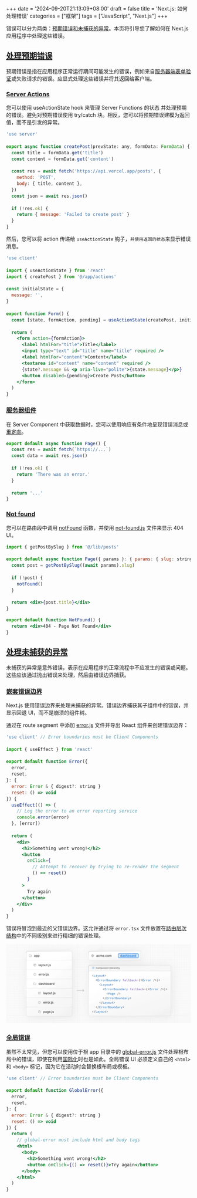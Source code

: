 +++
date = '2024-09-20T21:13:09+08:00'
draft = false
title = 'Next.js: 如何处理错误'
categories = ["框架"]
tags = ["JavaScript", "Next.js"]
+++

错误可以分为两类：[预期错误](https://nextjs.org/docs/app/getting-started/error-handling#handling-expected-errors)[和未捕获的异常](https://nextjs.org/docs/app/getting-started/error-handling#handling-uncaught-exceptions)。本页将引导您了解如何在 Next.js 应用程序中处理这些错误。
## [处理预期错误](https://nextjs.org/docs/app/getting-started/error-handling#handling-expected-errors)

预期错误是指在应用程序正常运行期间可能发生的错误，例如来自[服务器端表单验证](https://nextjs.org/docs/app/building-your-application/data-fetching/server-actions-and-mutations#server-side-form-validation)或失败请求的错误。应显式处理这些错误并将其返回给客户端。
### [Server Actions](https://nextjs.org/docs/app/getting-started/error-handling#server-actions)

您可以使用 useActionState hook 来管理 Server Functions 的状态 并处理预期的错误。避免对预期错误使用 try/catch 块。相反，您可以将预期错误建模为返回值，而不是引发的异常。

```jsx
'use server'
 
export async function createPost(prevState: any, formData: FormData) {
  const title = formData.get('title')
  const content = formData.get('content')
 
  const res = await fetch('https://api.vercel.app/posts', {
    method: 'POST',
    body: { title, content },
  })
  const json = await res.json()
 
  if (!res.ok) {
    return { message: 'Failed to create post' }
  }
}
```

然后，您可以将 action 传递给 `useActionState` 钩子，`并使用返回的状态`来显示错误消息。

```jsx
'use client'
 
import { useActionState } from 'react'
import { createPost } from '@/app/actions'
 
const initialState = {
  message: '',
}
 
export function Form() {
  const [state, formAction, pending] = useActionState(createPost, initialState)
 
  return (
    <form action={formAction}>
      <label htmlFor="title">Title</label>
      <input type="text" id="title" name="title" required />
      <label htmlFor="content">Content</label>
      <textarea id="content" name="content" required />
      {state?.message && <p aria-live="polite">{state.message}</p>}
      <button disabled={pending}>Create Post</button>
    </form>
  )
}
```

### [服务器组件](https://nextjs.org/docs/app/getting-started/error-handling#server-components)

在 Server Component 中获取数据时，您可以使用响应有条件地呈现错误消息或[重定向](https://nextjs.org/docs/app/api-reference/functions/redirect)。

```jsx
export default async function Page() {
  const res = await fetch(`https://...`)
  const data = await res.json()
 
  if (!res.ok) {
    return 'There was an error.'
  }
 
  return '...'
}
```

### [Not found](https://nextjs.org/docs/app/getting-started/error-handling#not-found)

您可以在路由段中调用 [notFound](https://nextjs.org/docs/app/api-reference/functions/not-found) 函数，并使用 [not-found.js](https://nextjs.org/docs/app/api-reference/file-conventions/not-found) 文件来显示 404 UI。

```jsx
import { getPostBySlug } from '@/lib/posts'
 
export default async function Page({ params }: { params: { slug: string } }) {
  const post = getPostBySlug((await params).slug)
 
  if (!post) {
    notFound()
  }
 
  return <div>{post.title}</div>
}
```

```jsx
export default function NotFound() {
  return <div>404 - Page Not Found</div>
}
```

## [处理未捕获的异常](https://nextjs.org/docs/app/getting-started/error-handling#handling-uncaught-exceptions)

未捕获的异常是意外错误，表示在应用程序的正常流程中不应发生的错误或问题。这些应该通过抛出错误来处理，然后由错误边界捕获。

### [嵌套错误边界](https://nextjs.org/docs/app/getting-started/error-handling#nested-error-boundaries)

Next.js 使用错误边界来处理未捕获的异常。错误边界捕获其子组件中的错误，并显示回退 UI，而不是崩溃的组件树。

通过在 route segment 中添加 [error.js](https://nextjs.org/docs/app/api-reference/file-conventions/error) 文件并导出 React 组件来创建错误边界：

```jsx
'use client' // Error boundaries must be Client Components
 
import { useEffect } from 'react'
 
export default function Error({
  error,
  reset,
}: {
  error: Error & { digest?: string }
  reset: () => void
}) {
  useEffect(() => {
    // Log the error to an error reporting service
    console.error(error)
  }, [error])
 
  return (
    <div>
      <h2>Something went wrong!</h2>
      <button
        onClick={
          // Attempt to recover by trying to re-render the segment
          () => reset()
        }
      >
        Try again
      </button>
    </div>
  )
}
```

错误将冒泡到最近的父错误边界。这允许通过将 `error.tsx` 文件放置在[路由层次结构](https://nextjs.org/docs/app/getting-started/project-structure#component-hierarchy)中的不同级别来进行精细的错误处理。

![](image1.png)

### [全局错误](https://nextjs.org/docs/app/getting-started/error-handling#global-errors)

虽然不太常见，但您可以使用位于根 app 目录中的 [global-error.js](https://nextjs.org/docs/app/api-reference/file-conventions/error#global-error) 文件处理根布局中的错误，即使在利用[国际化](https://nextjs.org/docs/app/building-your-application/routing/internationalization)时也是如此。全局错误 UI 必须定义自己的 `<html>` 和 `<body>` 标记，因为它在活动时会替换根布局或模板。

```jsx
'use client' // Error boundaries must be Client Components
 
export default function GlobalError({
  error,
  reset,
}: {
  error: Error & { digest?: string }
  reset: () => void
}) {
  return (
    // global-error must include html and body tags
    <html>
      <body>
        <h2>Something went wrong!</h2>
        <button onClick={() => reset()}>Try again</button>
      </body>
    </html>
  )
}
```